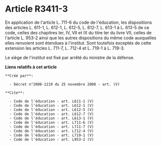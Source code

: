 # Article R3411-3

En application de l'article L. 711-6 du code de l'éducation, les dispositions des articles L. 611-1, L. 612-1, L. 612-5, L.
612-7, L. 613-1 à L. 613-5 de ce code, celles des chapitres Ier, IV, VII et IX du titre Ier du livre VII, celles de l'article
L. 953-2 ainsi que les autres dispositions du même code auxquelles elles renvoient sont étendues à l'institut. Sont toutefois
exceptés de cette extension les articles L. 711-7, L. 712-4 et L. 719-1 à L. 719-3. 

Le siège de l'institut est fixé par arrêté du ministre de la défense.

**Liens relatifs à cet article**

	**Créé par**:

	  - Décret n°2008-1219 du 25 novembre 2008 - art. (V)

	**Cite**:

	  - Code de l'éducation - art. L611-1 (V)
	  - Code de l'éducation - art. L612-1 (V)
	  - Code de l'éducation - art. L612-5 (V)
	  - Code de l'éducation - art. L612-7 (V)
	  - Code de l'éducation - art. L613-1 (V)
	  - Code de l'éducation - art. L711-6 (V)
	  - Code de l'éducation - art. L711-7 (V)
	  - Code de l'éducation - art. L712-4 (V)
	  - Code de l'éducation - art. L719-1 (V)
	  - Code de l'éducation - art. L953-2 (V)
